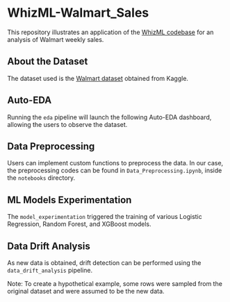 # WhizML-Walmart_Sales
This repository illustrates an application of the [WhizML codebase](https://github.com/Gianatmaja/WhizML) for an analysis of Walmart weekly sales.

## About the Dataset
The dataset used is the [Walmart dataset](https://www.kaggle.com/datasets/yasserh/walmart-dataset) obtained from Kaggle.

## Auto-EDA
Running the `eda` pipeline will launch the following Auto-EDA dashboard, allowing the users to observe the dataset.

## Data Preprocessing
Users can implement custom functions to preprocess the data. In our case, the preprocessing codes can be found in `Data_Preprocessing.ipynb`, inside the `notebooks` directory.

## ML Models Experimentation
The `model_experimentation` triggered the training of various Logistic Regression, Random Forest, and XGBoost models.

## Data Drift Analysis
As new data is obtained, drift detection can be performed using the `data_drift_analysis` pipeline. 

Note: To create a hypothetical example, some rows were sampled from the original dataset and were assumed to be the new data.
